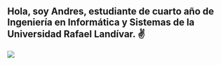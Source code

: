 


## Hola, soy Andres, estudiante de cuarto año de Ingeniería en Informática y Sistemas de la Universidad Rafael Landívar. :v:

![](https://experienciajoven.com/wp-content/uploads/2020/11/programacion_gamer_001.gif)

<!--
_Personal_

:zap: Lo que escucho: **[Mi Spotify](https://open.spotify.com/user/andresr-21?si=2c8c2e469dc2479d)**

:zap: Donde escribo cualquier cosa: **[Mi Twitter](https://twitter.com/Dnndres)**





**Dandres2001/Dandres2001** is a ✨ _special_ ✨ repository because its `README.md` (this file) appears on your GitHub profile.

Here are some ideas to get you started:

- 🔭 I’m currently working on ...
- 🌱 I’m currently learning ...
- 👯 I’m looking to collaborate on ...
- 🤔 I’m looking for help with ...
- 💬 Ask me about ...
- 📫 How to reach me: ...
- 😄 Pronouns: ...
- ⚡ Fun fact: ...
-->
